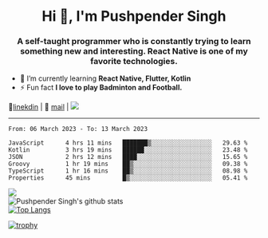 <h1 align="center">Hi 👋, I'm Pushpender Singh</h1>
<h3 align="center">A self-taught programmer who is constantly trying to learn something new and interesting. React Native is one of my favorite technologies.</h3>

- 🌱 I’m currently learning **React Native, Flutter, Kotlin**
- ⚡ Fun fact **I love to play Badminton and Football.**

👔[linekdin](https://www.linkedin.com/in/pushpender-singh-240061202/) | 📧 [mail](mailto:pushpendersingh.ps@proton.me) | ![](https://komarev.com/ghpvc/?username=pushpender-singh-ap&color=blue)


---

<!--START_SECTION:waka-->

```text
From: 06 March 2023 - To: 13 March 2023

JavaScript      4 hrs 11 mins   ███████▒░░░░░░░░░░░░░░░░░   29.63 %
Kotlin          3 hrs 19 mins   ██████░░░░░░░░░░░░░░░░░░░   23.48 %
JSON            2 hrs 12 mins   ████░░░░░░░░░░░░░░░░░░░░░   15.65 %
Groovy          1 hr 19 mins    ██▒░░░░░░░░░░░░░░░░░░░░░░   09.38 %
TypeScript      1 hr 16 mins    ██▒░░░░░░░░░░░░░░░░░░░░░░   08.98 %
Properties      45 mins         █▒░░░░░░░░░░░░░░░░░░░░░░░   05.41 %
```

<!--END_SECTION:waka-->

<img align="left" src="https://github-readme-streak-stats.herokuapp.com/?user=pushpender-singh-ap&theme=dark" /></br>
![Pushpender Singh's github stats](https://github-readme-stats.vercel.app/api?username=pushpender-singh-ap&show_icons=true&theme=radical&count_private=true)</br>
[![Top Langs](https://github-readme-stats.vercel.app/api/top-langs/?username=pushpender-singh-ap&theme=radical)](https://github.com/pushpender-singh-ap/github-readme-stats)

[![trophy](https://github-profile-trophy.vercel.app/?username=pushpender-singh-ap&theme=radical)](https://github.com/pushpender-singh-ap/pushpender-singh-ap)
